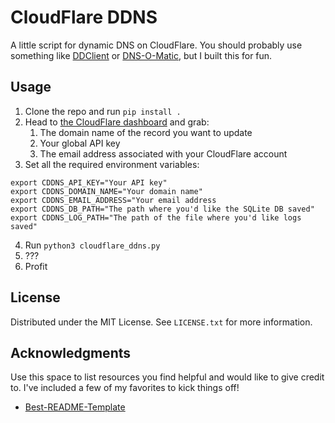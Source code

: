 # CloudFlare DDNS

A little script for dynamic DNS on CloudFlare. You should probably use something like [DDClient](https://github.com/ddclient/ddclient) or [DNS-O-Matic](https://dnsomatic.com/docs/), but I built this for fun.

## Usage

1. Clone the repo and run `pip install .`
2. Head to [the CloudFlare dashboard](https://dash.cloudflare.com/) and grab:
   1. The domain name of the record you want to update
   2. Your global API key
   3. The email address associated with your CloudFlare account
3. Set all the required environment variables:
```
export CDDNS_API_KEY="Your API key"
export CDDNS_DOMAIN_NAME="Your domain name"
export CDDNS_EMAIL_ADDRESS="Your email address
export CDDNS_DB_PATH="The path where you'd like the SQLite DB saved"
export CDDNS_LOG_PATH="The path of the file where you'd like logs saved"
```
4. Run `python3 cloudflare_ddns.py`
5. ???
6. Profit


## License

Distributed under the MIT License. See `LICENSE.txt` for more information.


## Acknowledgments

Use this space to list resources you find helpful and would like to give credit to. I've included a few of my favorites to kick things off!

* [Best-README-Template](https://github.com/othneildrew/Best-README-Template)